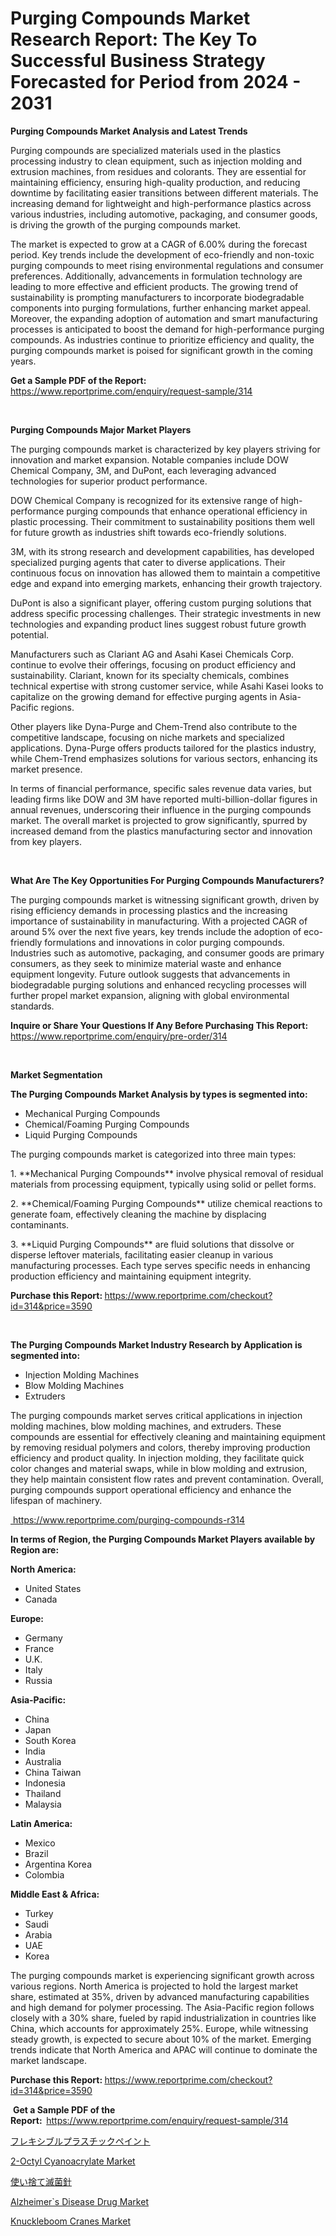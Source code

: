 <p><h1>Purging Compounds Market Research Report: The Key To Successful Business Strategy Forecasted for Period from 2024 - 2031</h1></p><p><strong>Purging Compounds Market Analysis and Latest Trends</strong></p>
<p><p>Purging compounds are specialized materials used in the plastics processing industry to clean equipment, such as injection molding and extrusion machines, from residues and colorants. They are essential for maintaining efficiency, ensuring high-quality production, and reducing downtime by facilitating easier transitions between different materials. The increasing demand for lightweight and high-performance plastics across various industries, including automotive, packaging, and consumer goods, is driving the growth of the purging compounds market.</p><p>The market is expected to grow at a CAGR of 6.00% during the forecast period. Key trends include the development of eco-friendly and non-toxic purging compounds to meet rising environmental regulations and consumer preferences. Additionally, advancements in formulation technology are leading to more effective and efficient products. The growing trend of sustainability is prompting manufacturers to incorporate biodegradable components into purging formulations, further enhancing market appeal. Moreover, the expanding adoption of automation and smart manufacturing processes is anticipated to boost the demand for high-performance purging compounds. As industries continue to prioritize efficiency and quality, the purging compounds market is poised for significant growth in the coming years.</p></p>
<p><strong>Get a Sample PDF of the Report:&nbsp;</strong> <a href="https://www.reportprime.com/enquiry/request-sample/314">https://www.reportprime.com/enquiry/request-sample/314</a></p>
<p>&nbsp;</p>
<p><strong>Purging Compounds Major Market Players</strong></p>
<p><p>The purging compounds market is characterized by key players striving for innovation and market expansion. Notable companies include DOW Chemical Company, 3M, and DuPont, each leveraging advanced technologies for superior product performance. </p><p>DOW Chemical Company is recognized for its extensive range of high-performance purging compounds that enhance operational efficiency in plastic processing. Their commitment to sustainability positions them well for future growth as industries shift towards eco-friendly solutions. </p><p>3M, with its strong research and development capabilities, has developed specialized purging agents that cater to diverse applications. Their continuous focus on innovation has allowed them to maintain a competitive edge and expand into emerging markets, enhancing their growth trajectory.</p><p>DuPont is also a significant player, offering custom purging solutions that address specific processing challenges. Their strategic investments in new technologies and expanding product lines suggest robust future growth potential.</p><p>Manufacturers such as Clariant AG and Asahi Kasei Chemicals Corp. continue to evolve their offerings, focusing on product efficiency and sustainability. Clariant, known for its specialty chemicals, combines technical expertise with strong customer service, while Asahi Kasei looks to capitalize on the growing demand for effective purging agents in Asia-Pacific regions.</p><p>Other players like Dyna-Purge and Chem-Trend also contribute to the competitive landscape, focusing on niche markets and specialized applications. Dyna-Purge offers products tailored for the plastics industry, while Chem-Trend emphasizes solutions for various sectors, enhancing its market presence.</p><p>In terms of financial performance, specific sales revenue data varies, but leading firms like DOW and 3M have reported multi-billion-dollar figures in annual revenues, underscoring their influence in the purging compounds market. The overall market is projected to grow significantly, spurred by increased demand from the plastics manufacturing sector and innovation from key players.</p></p>
<p>&nbsp;</p>
<p><strong>What Are The Key Opportunities For Purging Compounds Manufacturers?</strong></p>
<p><p>The purging compounds market is witnessing significant growth, driven by rising efficiency demands in processing plastics and the increasing importance of sustainability in manufacturing. With a projected CAGR of around 5% over the next five years, key trends include the adoption of eco-friendly formulations and innovations in color purging compounds. Industries such as automotive, packaging, and consumer goods are primary consumers, as they seek to minimize material waste and enhance equipment longevity. Future outlook suggests that advancements in biodegradable purging solutions and enhanced recycling processes will further propel market expansion, aligning with global environmental standards.</p></p>
<p><strong>Inquire or Share Your Questions If Any Before Purchasing This Report:</strong> <a href="https://www.reportprime.com/enquiry/pre-order/314">https://www.reportprime.com/enquiry/pre-order/314</a></p>
<p>&nbsp;</p>
<p><strong>Market Segmentation</strong></p>
<p><strong>The Purging Compounds Market Analysis by types is segmented into:</strong></p>
<p><ul><li>Mechanical Purging Compounds</li><li>Chemical/Foaming Purging Compounds</li><li>Liquid Purging Compounds</li></ul></p>
<p><p>The purging compounds market is categorized into three main types: </p><p>1. **Mechanical Purging Compounds** involve physical removal of residual materials from processing equipment, typically using solid or pellet forms.</p><p>2. **Chemical/Foaming Purging Compounds** utilize chemical reactions to generate foam, effectively cleaning the machine by displacing contaminants.</p><p>3. **Liquid Purging Compounds** are fluid solutions that dissolve or disperse leftover materials, facilitating easier cleanup in various manufacturing processes. Each type serves specific needs in enhancing production efficiency and maintaining equipment integrity.</p></p>
<p><strong>Purchase this Report:&nbsp;</strong><a href="https://www.reportprime.com/checkout?id=314&price=3590">https://www.reportprime.com/checkout?id=314&price=3590</a></p>
<p>&nbsp;</p>
<p><strong>The Purging Compounds Market Industry Research by Application is segmented into:</strong></p>
<p><ul><li>Injection Molding Machines</li><li>Blow Molding Machines</li><li>Extruders</li></ul></p>
<p><p>The purging compounds market serves critical applications in injection molding machines, blow molding machines, and extruders. These compounds are essential for effectively cleaning and maintaining equipment by removing residual polymers and colors, thereby improving production efficiency and product quality. In injection molding, they facilitate quick color changes and material swaps, while in blow molding and extrusion, they help maintain consistent flow rates and prevent contamination. Overall, purging compounds support operational efficiency and enhance the lifespan of machinery.</p></p>
<p><a href="https://www.reportprime.com/purging-compounds-r314">&nbsp;https://www.reportprime.com/purging-compounds-r314</a></p>
<p><strong>In terms of Region, the Purging Compounds Market Players available by Region are:</strong></p>
<p>
    <p> <strong> North America: </strong>
        <ul>
            <li>United States</li>
            <li>Canada</li>
        </ul>
        </p> 
    <p> <strong> Europe: </strong>
        <ul>
            <li>Germany</li>
            <li>France</li>
            <li>U.K.</li>
            <li>Italy</li>
            <li>Russia</li>
        </ul>
        </p> 
    <p> <strong> Asia-Pacific: </strong>
        <ul>
            <li>China</li>
            <li>Japan</li>
            <li>South Korea</li>
            <li>India</li>
            <li>Australia</li>
            <li>China Taiwan</li>
            <li>Indonesia</li>
            <li>Thailand</li>
            <li>Malaysia</li>
        </ul>
        </p> 
    <p> <strong> Latin America: </strong>
        <ul>
            <li>Mexico</li>
            <li>Brazil</li>
            <li>Argentina Korea</li>
            <li>Colombia</li>
        </ul>
        </p> 
    <p> <strong> Middle East & Africa: </strong>
        <ul>
            <li>Turkey</li>
            <li>Saudi</li>
            <li>Arabia</li>
            <li>UAE</li>
            <li>Korea</li>
        </ul>
    </p>
    </p>
<p><p>The purging compounds market is experiencing significant growth across various regions. North America is projected to hold the largest market share, estimated at 35%, driven by advanced manufacturing capabilities and high demand for polymer processing. The Asia-Pacific region follows closely with a 30% share, fueled by rapid industrialization in countries like China, which accounts for approximately 25%. Europe, while witnessing steady growth, is expected to secure about 10% of the market. Emerging trends indicate that North America and APAC will continue to dominate the market landscape.</p></p>
<p><strong>Purchase this Report: </strong><a href="https://www.reportprime.com/checkout?id=314&price=3590">https://www.reportprime.com/checkout?id=314&price=3590</a></p>
<p>&nbsp;<strong>Get a Sample PDF of the Report:&nbsp;&nbsp;</strong><a href="https://www.reportprime.com/enquiry/request-sample/314">https://www.reportprime.com/enquiry/request-sample/314</a></p>
<p><strong></strong></p>
<p><p><a href="https://medium.com/@abigayleh7fr/2024%E5%B9%B4%E3%81%8B%E3%82%892031%E5%B9%B4%E3%81%BE%E3%81%A7%E3%81%AE%E6%9F%94%E8%BB%9F%E3%81%AA%E3%83%97%E3%83%A9%E3%82%B9%E3%83%81%E3%83%83%E3%82%AF%E5%A1%97%E6%96%99%E5%B8%82%E5%A0%B4%E3%81%AE%E6%96%B0%E8%88%88%E3%83%88%E3%83%AC%E3%83%B3%E3%83%89%E3%81%A8%E5%B0%86%E6%9D%A5%E3%81%AE%E8%A6%8B%E9%80%9A%E3%81%97-4957e19d921f">フレキシブルプラスチックペイント</a></p><p><a href="https://www.linkedin.com/pulse/2-octyl-cyanoacrylate-industry-sector-new-technologies-market-xutse?trackingId=QkLPBCFLSu2MJ%2FUyNQVrkg%3D%3D">2-Octyl Cyanoacrylate Market</a></p><p><a href="https://medium.com/@alonzomoenrt8956/%E4%BD%BF%E3%81%84%E6%8D%A8%E3%81%A6%E6%BB%85%E8%8F%8C%E9%87%9D%E5%B8%82%E5%A0%B4-2024%E5%B9%B4%E3%81%8B%E3%82%892031%E5%B9%B4%E3%81%BE%E3%81%A7%E3%81%AE%E6%A5%AD%E7%95%8C%E5%8B%95%E5%90%91%E3%81%A8%E4%BA%88%E6%B8%AC-c4c689aebc03">使い捨て滅菌針</a></p><p><a href="https://issuu.com/reportprime-2/docs/alzheimers-disease-drug-market-size_490ba8696e9904">Alzheimer`s Disease Drug Market</a></p><p><a href="https://issuu.com/reportprime-2/docs/knuckleboom-cranes-market-size-2030_30d7820b2853f9">Knuckleboom Cranes Market</a></p></p>